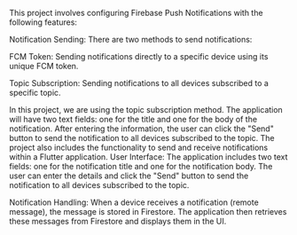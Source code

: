 This project involves configuring Firebase Push Notifications with the following features:

Notification Sending: There are two methods to send notifications:

FCM Token: Sending notifications directly to a specific device using its unique FCM token.

Topic Subscription: Sending notifications to all devices subscribed to a specific topic.

In this project, we are using the topic subscription method. The application will have two text fields: one for the title and one for the body of the notification. After entering the information, the user can click the "Send" button to send the notification to all devices subscribed to the topic. The project also includes the functionality to send and receive notifications within a Flutter application.
User Interface: The application includes two text fields: one for the notification title and one for the notification body. The user can enter the details and click the "Send" button to send the notification to all devices subscribed to the topic.

Notification Handling: When a device receives a notification (remote message), the message is stored in Firestore. The application then retrieves these messages from Firestore and displays them in the UI.

